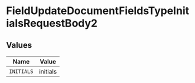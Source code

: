 # FieldUpdateDocumentFieldsTypeInitialsRequestBody2


## Values

| Name       | Value      |
| ---------- | ---------- |
| `INITIALS` | initials   |